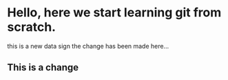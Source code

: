 # Hello, here we start learning git from scratch.

this is a new data sign
the change has been made here...


## This is a change